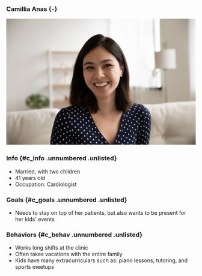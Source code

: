 ### Camillia Anas {-}

![Camillia](Camillia.jpg)

### Info {#c_info .unnumbered .unlisted}

- Married, with two children
- 41 years old
- Occupation: Cardiologist

### Goals {#c_goals .unnumbered .unlisted}

- Needs to stay on top of her patients, but also wants to be present for her kids' events

### Behaviors {#c_behav .unnumbered .unlisted}

- Works long shifts at the clinic
- Often takes vacations with the entire family
- Kids have many extracurriculars such as: piano lessons, tutoring, and sports meetups
